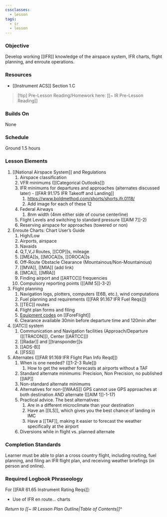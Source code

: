 ```yaml
---
cssclasses:
  - lesson
tags:
  - ir
  - lesson
---
```

### Objective
Develop working [[IFR]] knowledge of the airspace system, IFR charts, flight planning, and enroute operations.

### Resources
- [[Instrument ACS]] Section 1.C

> [!tip] Pre-Lesson Reading/Homework here: [[~ IR Pre-Lesson Reading]]

### Builds On
None

### Schedule
Ground 1.5 hours 

### Lesson Elements
1. [[National Airspace System]] and Regulations 
	1. Airspace classification 
	2. VFR minimums ([[Categorical Outlooks]])
	3. IFR minimums for departures and approaches (alternates discussed later) - [[FAR 91.175 IFR Takeoff and Landing]]
		1. https://www.boldmethod.com/shorts/shorts.ifr.0118/
		2. Add image for each of these 12
	4. Federal Airways
		1. 8nm width (4nm either side of course centerline)
	5. Flight Levels and switching to standard pressure ([[AIM 7]]-2)
	6. Reserving airspace for approaches (towered or non)
2. Enroute Charts: Chart User’s Guide
	1. High/Low
	2. Airports, airspace
	3. Navaids
	4. Q,T,V,J Routes, [[COP]]s, mileage
	5. [[MEA]]s, [[MOCA]]s, [[OROCA]]s
	6. Off-Route Obstacle Clearance (Mountainous/Non-Mountainous)
	7. [[MVA]], [[MIA]] (add link)
	8. [[MCA]], [[MRA]]
	9. Finding airport and [[ARTCC]] frequencies 
	10. Compulsory reporting points ([[AIM 5]]-3-2)
3. Flight planning 
	1. Navigation logs, plotters, computers (E6B, etc.), wind computations 
	2. Fuel planning and requirements ([[FAR 91.167 IFR Fuel Reqs]])
	3. [[TEC]] routes
	4. Flight plan forms and filing
	5. [Equipment codes](https://support.foreflight.com/hc/en-us/articles/360049193173-ICAO-Equipment-and-PBN-Code-Setup-Guide) on [[ForeFlight]]
	6. Clearance available 30min before departure time and 120min after
4. [[ATC]] system 
	1. Communication and Navigation facilities (Approach/Departure ([[TRACON]]), Center [[ARTCC]])
	2. [[Radar]] and [[transponder]]s 
	3. [[ADS-B]]
	4. [[FSS]]
5. Alternates ([[FAR 91.169 IFR Flight Plan Info Reqd]])
	1. When is one needed? ([[1-2-3 Rule]])
		1. How to get the weather forecasts at airports without a TAF
	2. Standard alternate minimums: Precision, Non Precision, no published [[IAP]]
	3. Non-standard alternate minimums
	4. Alternatives for non-[[WAAS]] GPS cannot use GPS approaches at both destination AND alternate ([[AIM 1]]-1-17)
	5. Practical advice. The best alternatives:
		1. Are in a different microclimate than your destination
		2. Have an [[ILS]], which gives you the best chance of landing in IMC
		3. Have a [[TAF]], making it easier to forecast the weather specifically at the airport
	6. Diversions while in flight vs. planned alternate

### Completion Standards
Learner must be able to plan a cross country flight, including routing, fuel planning, and filing an IFR flight plan, and receiving weather briefings (in person and online).

### Required Logbook Phraseology
For [[FAR 61.65 Instrument Rating Reqs]]:
- Use of IFR en route... charts

*Return to [[~ IR Lesson Plan Outline|Table of Contents]]^*